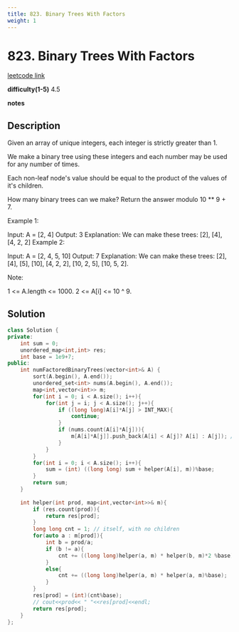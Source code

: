 ```yaml
---
title: 823. Binary Trees With Factors
weight: 1
---
```

# 823. Binary Trees With Factors

[leetcode link](https://leetcode.com/problems/binary-trees-with-factors/)

**difficulty(1-5)** 
4.5

**notes**   


## Description
Given an array of unique integers, each integer is strictly greater than 1.

We make a binary tree using these integers and each number may be used for any number of times.

Each non-leaf node's value should be equal to the product of the values of it's children.

How many binary trees can we make?  Return the answer modulo 10 ** 9 + 7.

Example 1:

Input: A = [2, 4]
Output: 3
Explanation: We can make these trees: [2], [4], [4, 2, 2]
Example 2:

Input: A = [2, 4, 5, 10]
Output: 7
Explanation: We can make these trees: [2], [4], [5], [10], [4, 2, 2], [10, 2, 5], [10, 5, 2].
 

Note:

1 <= A.length <= 1000.
2 <= A[i] <= 10 ^ 9.


## Solution

```c++
class Solution {
private:
    int sum = 0;
    unordered_map<int,int> res;
    int base = 1e9+7;
public:
    int numFactoredBinaryTrees(vector<int>& A) {
        sort(A.begin(), A.end());
        unordered_set<int> nums(A.begin(), A.end());
        map<int,vector<int>> m; 
        for(int i = 0; i < A.size(); i++){
            for(int j = i; j < A.size(); j++){
                if ((long long)A[i]*A[j] > INT_MAX){
                    continue;
                }
                if (nums.count(A[i]*A[j])){
                    m[A[i]*A[j]].push_back(A[i] < A[j]? A[i] : A[j]); // only push the smaller one
                }
            }
        }
        for(int i = 0; i < A.size(); i++){
            sum = (int) ((long long) sum + helper(A[i], m))%base;
        }
        return sum;
    }
    
    int helper(int prod, map<int,vector<int>>& m){
        if (res.count(prod)){
            return res[prod];
        }
        long long cnt = 1; // itself, with no children
        for(auto a : m[prod]){
            int b = prod/a;
            if (b != a){
                cnt += ((long long)helper(a, m) * helper(b, m)*2 %base); // *2 because left right subtrees can be swapped
            }
            else{
                cnt += ((long long)helper(a, m) * helper(a, m)%base);
            }
        }
        res[prod] = (int)(cnt%base);
        // cout<<prod<< " "<<res[prod]<<endl;
        return res[prod];
    }
};
```